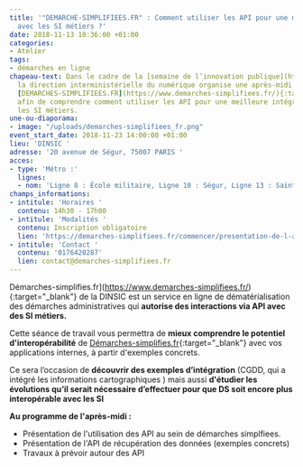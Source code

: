 ```yaml
---
title: '"DEMARCHE-SIMPLIFIEES.FR" : Comment utiliser les API pour une meilleure  intégration
  avec les SI métiers ?'
date: 2018-11-13 10:36:00 +01:00
categories:
- Atelier
tags:
- démarches en ligne
chapeau-text: Dans le cadre de la [semaine de l’innovation publique](http://www.modernisation.gouv.fr/la-semaine-de-linnovation-publique){:target="_blank"},
  la direction interministérielle du numérique organise une après-midi autour de l'outil
  [DEMARCHES-SIMPLIFIEES.FR](https://www.demarches-simplifiees.fr/){:target="_blank"}
  afin de comprendre comment utiliser les API pour une meilleure intégration avec
  les SI métiers.
une-ou-diaporama:
- image: "/uploads/demarches-simplifiees_fr.png"
event_start_date: 2018-11-23 14:00:00 +01:00
lieu: 'DINSIC '
adresse: '20 avenue de Ségur, 75007 PARIS '
acces:
- type: 'Métro :'
  lignes:
  - nom: 'Ligne 8 : École militaire, Ligne 10 : Ségur, Ligne 13 : Saint-François-Xavier'
champs_informations:
- intitule: 'Horaires '
  contenu: 14h30 - 17h00
- intitule: 'Modalités '
  contenu: Inscription obligatoire
  lien: 'https://demarches-simplifiees.fr/commencer/presentation-de-l-api '
- intitule: 'Contact '
  contenu: '0176420287'
  lien: contact@demarches-simplifiees.fr
---
```


Démarches-simplifies.fr](https://www.demarches-simplifiees.fr/){:target="_blank"} de la DINSIC est un service en ligne de dématérialisation des démarches administratives qui **autorise des interactions via API avec des SI métiers.**

Cette séance de travail vous permettra de **mieux comprendre le potentiel d'interopérabilité** de [Démarches-simplifies.fr](https://www.demarches-simplifiees.fr/){:target="_blank"} avec vos applications internes, à partir d'exemples concrets.

Ce sera l’occasion de **découvrir des exemples d’intégration** (CGDD, qui a intégré les informations cartographiques ) mais aussi **d'étudier les évolutions qu’il serait nécessaire d’effectuer pour que DS soit encore plus interopérable avec les SI**

**Au programme de l'après-midi :**

* Présentation de l'utilisation des API au sein de démarches simplfiees.
* Présentation de l'API de récupération des données (exemples concrets)
* Travaux à prévoir autour des API

